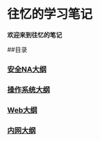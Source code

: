 # 往忆的学习笔记

**欢迎来到往忆的笔记**

##目录

### [安全NA大纲](./Network笔记/Readme.md)

### [操作系统大纲](./OS笔记/Readme.md)

### [Web大纲](./Web笔记/readme.md)

### [内网大纲](./Intranet笔记/Readme.md)
